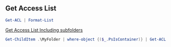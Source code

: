
## Get Access List

```powershell
Get-ACL | Format-List
```

[Get Access List Including subfolders](http://www.enterprisedaddy.com/2015/05/powershell-how-to-get-folder-permissions-using-powershell/)

```powershell
Get-ChildItem .\MyFolder | where-object {($_.PsIsContainer)} | Get-ACL | Format-List
```        


